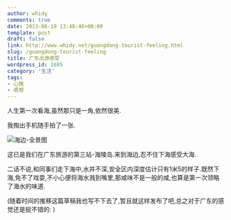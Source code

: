 ```yaml
---
author: whidy
comments: true
date: 2013-06-19 13:48:46+00:00
template: post
draft: false
link: http://www.whidy.net/guangdong-tourist-feeling.html
slug: /guangdong-tourist-feeling
title: 广东出游感受
wordpress_id: 1695
category: '生活'
tags:
- 心情
- 感想
---
```


人生第一次看海,虽然那只是一角,依然很美.

我掏出手机随手拍了一张.

![海边-全景图](https://www.whidy.net/wp-content/uploads/2013/06/the-sea-400x83.jpg)

这已是我们在广东旅游的第三站-海陵岛.来到海边,忍不住下海感受大海.

二话不说,和同事们走下海中,水并不深,安全区内深度估计只有1米5的样子.既然下海,免不了戏耍,不小心便将海水溅到嘴里,那咸味不是一般的咸,也算是第一次领略了海水的味道.

(随着时间的推移这篇草稿我也写不下去了,暂且就这样发布了吧,总之对于广东的感觉还是挺不错的: )
